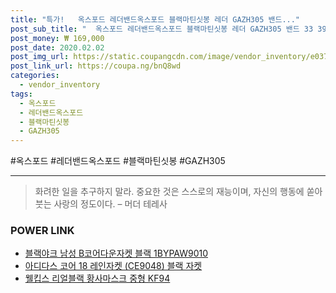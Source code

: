 ```yaml
--- 
title: "특가!   옥스포드 레더밴드옥스포드 블랙마틴싯봉 레더 GAZH305 밴드..." 
post_sub_title: "  옥스포드 레더밴드옥스포드 블랙마틴싯봉 레더 GAZH305 밴드 33 39" 
post_money: ₩ 169,000 
post_date: 2020.02.02 
post_img_url: https://static.coupangcdn.com/image/vendor_inventory/e037/4ef060cf94d6d7a12ef75ca406c048241b5bdf806bb85e72dea77e5b74c8.jpg 
post_link_url: https://coupa.ng/bnQ8wd 
categories: 
  - vendor_inventory 
tags: 
  - 옥스포드 
  - 레더밴드옥스포드 
  - 블랙마틴싯봉 
  - GAZH305 
--- 
```

  #옥스포드 #레더밴드옥스포드 #블랙마틴싯봉 #GAZH305 
<hr> 

> 화려한 일을 추구하지 말라. 중요한 것은 스스로의 재능이며, 자신의 행동에 쏟아 붓는 사랑의 정도이다. – 머더 테레사 


### POWER LINK

* <a href="https://blog.naver.com/fasyy4321/221791083960" target="_blank">블랙야크 남성 B코어다운자켓 블랙 1BYPAW9010</a>
* <a href="https://blog.naver.com/sakai111/221785024856" target="_blank">아디다스 코어 18 레인자켓 (CE9048) 블랙 자켓</a>
* <a href="https://blog.naver.com/fasyy4321/221787072093" target="_blank">웰킵스 리얼블랙 황사마스크 중형 KF94</a>
